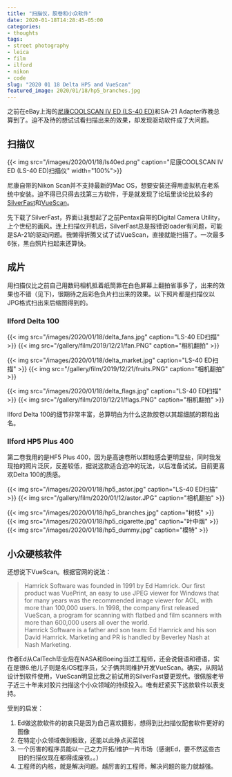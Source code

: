 ```yaml
---
title: "扫描仪，胶卷和小众软件"
date: 2020-01-18T14:28:45-05:00
categories:
- thoughts
tags:
- street photography
- leica
- film
- ilford
- nikon
- code
slug: "2020 01 18 Delta HP5 and VueScan"
featured_image: 2020/01/18/hp5_branches.jpg
---
```


之前在eBay上淘的[尼康COOLSCAN IV ED (LS-40 ED)](https://imaging.nikon.com/lineup/scanner/coolscan_4/index.htm)和SA-21 Adapter昨晚总算到了。迫不及待的想试试看扫描出来的效果，却发现驱动软件成了大问题。

<!--more-->

## 扫描仪

{{< img src="/images/2020/01/18/ls40ed.png" caption="尼康COOLSCAN IV ED (LS-40 ED)扫描仪" width="100%">}}

尼康自带的Nikon Scan并不支持最新的Mac OS，想要安装还得用虚拟机在老系统中安装。迫不得已只得去找第三方软件，于是就发现了论坛里谈论比较多的[SilverFast](https://www.silverfast.com/)和[VueScan](https://www.hamrick.com/)。

先下载了SilverFast，界面让我想起了之前Pentax自带的Digital Camera Utility，上个世纪的画风。连上扫描仪开机后，SilverFast总是报错说loader有问题，可能是SA-21的驱动问题。我懒得折腾又试了试VueScan，直接就能扫描了。一次最多6张，黑白照片扫起来还算快。

## 成片

用扫描仪比之前自己用数码相机抵着纸筒靠在白色屏幕上翻拍省事多了，出来的效果也不错（见下)，很期待之后彩色负片扫出来的效果。以下照片都是扫描仪以JPG格式扫出来后缩图得到的。

### Ilford Delta 100

{{< img src="/images/2020/01/18/delta_fans.jpg" caption="LS-40 ED扫描" >}}
{{< img src="/gallery/film/2019/12/21/fan.PNG" caption="相机翻拍" >}}

{{< img src="/images/2020/01/18/delta_market.jpg" caption="LS-40 ED扫描" >}}
{{< img src="/gallery/film/2019/12/21/fruits.PNG" caption="相机翻拍" >}}

{{< img src="/images/2020/01/18/delta_flags.jpg" caption="LS-40 ED扫描" >}}
{{< img src="/gallery/film/2019/12/21/flags.PNG" caption="相机翻拍" >}}

Ilford Delta 100的细节非常丰富，总算明白为什么这款胶卷以其超细腻的颗粒出名。

### Ilford HP5 Plus 400

第二卷我用的是HF5 Plus 400，因为是高速卷所以颗粒感会更明显些，同时我发现拍的照片泛灰，反差较低，据说这款适合迫冲的玩法，以后准备试试。目前更喜欢Delta 100的质感。

{{< img src="/images/2020/01/18/hp5_astor.jpg" caption="LS-40 ED扫描" >}}
{{< img src="/gallery/film/2020/01/12/astor.JPG" caption="相机翻拍" >}}

{{< img src="/images/2020/01/18/hp5_branches.jpg" caption="树枝" >}}
{{< img src="/images/2020/01/18/hp5_cigarette.jpg" caption="叶中烟" >}}
{{< img src="/images/2020/01/18/hp5_dummy.jpg" caption="模特" >}}

## 小众硬核软件

还想说下VueScan。根据官网的说法：

>Hamrick Software was founded in 1991 by Ed Hamrick. Our first product was VuePrint, an easy to use JPEG viewer for Windows that for many years was the recommended image viewer for AOL, with more than 100,000 users. In 1998, the company first released VueScan, a program for scanning with flatbed and film scanners with more than 600,000 users all over the world.   
Hamrick Software is a father and son team: Ed Hamrick and his son David Hamrick. Marketing and PR is handled by Beverley Nash at Nash Marketing.

作者Ed从CalTech毕业后在NASA和Boeing当过工程师，还会说俄语和德语，实在是很6.他儿子则是名iOS程序员，父子俩共同维护开发VueScan。确实，从网站设计到软件使用，VueScan明显比我之前试用的SilverFast要更现代。很佩服老爷子近三十年来对胶片扫描这个小众领域的持续投入。唯有赶紧买下这款软件以表支持。

受到的启发：

1. Ed做这款软件的初衷只是因为自己喜欢摄影，想得到比扫描仪配套软件更好的图像
2. 在特定小众领域做到极致，还能以此挣点买菜钱
3. 一个厉害的程序员能以一己之力开拓/维护一片市场（感谢Ed，要不然这些古旧的扫描仪现在都得成废铁。。）
4. 工程师的内核，就是解决问题。越厉害的工程师，解决问题的能力就越强。